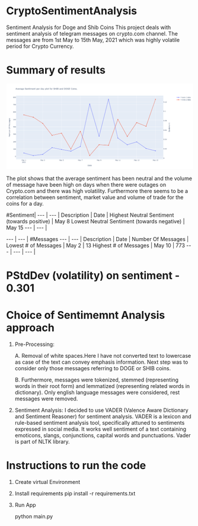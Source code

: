# CryptoSentimentAnalysis
Sentiment Analysis for Doge and Shib Coins
 This project deals with sentiment analysis of telegram messages on crypto.com channel. The messages are from 1st May to 15th May, 2021 which was highly volatile period for Crypto 
 Currency.

# Summary of results

 
 ![Sentiment Analysis Plot](plot_screenshot.png "Sentiment-Analysis")
 
The plot shows that the average sentiment has been neutral and the volume of message have been high on days when there were outages on Crypto.com and there was high volatility. Furthermore there seems to be a correlation between sentiment, market value and volume of trade for the coins for a day. 

#Sentiment|
--- | --- | 
Description | Date |
Highest Neutral Sentiment (towards positive) | May 8 
Lowest Neutral Sentiment (towards negative) | May 15
--- | --- |

--- | --- |
#Messages
--- | --- |
Description | Date | Number Of Messages |
Lowest # of Messages | May 2 | 13
Highest # of Messages | May 10 | 773
--- | --- | --- |

# PStdDev (volatility) on sentiment - 0.301

# Choice of Sentimemnt Analysis approach

1. Pre-Processing:

   A. Removal of white spaces.Here I have not converted text to lowercase as case of the text can convey emphasis information.
      Next step was to consider only those messages referring to DOGE or SHIB coins.
      
   B. Furthermore, messages were tokenized, stemmed (representing words in their root form) and lemmatized (representing related words in dictionary). 
      Only english language messages were considered, rest messages were removed.
      
2. Sentiment Analysis:
   I decided to use VADER (Valence Aware Dictionary and Sentiment Reasoner) for sentiment analysis. VADER is a lexicon and rule-based sentiment analysis tool, specifically 
   attuned to sentiments expressed in social media.
   It works well sentiment of a text containing emoticons, slangs, conjunctions, capital words and punctuations. Vader is part of NLTK library.
   
# Instructions to run the code

1. Create virtual Environment

2. Install requirements pip install -r requirements.txt

3. Run App 
   
   python main.py

